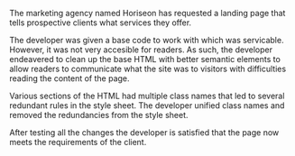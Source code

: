 The marketing agency named Horiseon has requested a landing page that tells prospective clients what services they offer.

The developer was given a base code to work with which was servicable. However, it was not very accesible for readers. As such, the developer endeavered to clean up the base HTML with better semantic elements to allow readers to communicate what the site was to visitors with difficulties reading the content of the page.

Various sections of the HTML had multiple class names that led to several redundant rules in the style sheet. The developer unified class names and removed the redundancies from the style sheet.

After testing all the changes the developer is satisfied that the page now meets the requirements of the client.
